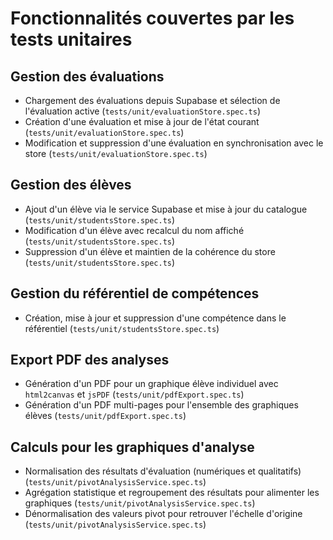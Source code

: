 # Fonctionnalités couvertes par les tests unitaires

## Gestion des évaluations
- Chargement des évaluations depuis Supabase et sélection de l'évaluation active (`tests/unit/evaluationStore.spec.ts`)
- Création d'une évaluation et mise à jour de l'état courant (`tests/unit/evaluationStore.spec.ts`)
- Modification et suppression d'une évaluation en synchronisation avec le store (`tests/unit/evaluationStore.spec.ts`)

## Gestion des élèves
- Ajout d'un élève via le service Supabase et mise à jour du catalogue (`tests/unit/studentsStore.spec.ts`)
- Modification d'un élève avec recalcul du nom affiché (`tests/unit/studentsStore.spec.ts`)
- Suppression d'un élève et maintien de la cohérence du store (`tests/unit/studentsStore.spec.ts`)

## Gestion du référentiel de compétences
- Création, mise à jour et suppression d'une compétence dans le référentiel (`tests/unit/studentsStore.spec.ts`)

## Export PDF des analyses
- Génération d'un PDF pour un graphique élève individuel avec `html2canvas` et `jsPDF` (`tests/unit/pdfExport.spec.ts`)
- Génération d'un PDF multi-pages pour l'ensemble des graphiques élèves (`tests/unit/pdfExport.spec.ts`)

## Calculs pour les graphiques d'analyse
- Normalisation des résultats d'évaluation (numériques et qualitatifs) (`tests/unit/pivotAnalysisService.spec.ts`)
- Agrégation statistique et regroupement des résultats pour alimenter les graphiques (`tests/unit/pivotAnalysisService.spec.ts`)
- Dénormalisation des valeurs pivot pour retrouver l'échelle d'origine (`tests/unit/pivotAnalysisService.spec.ts`)
